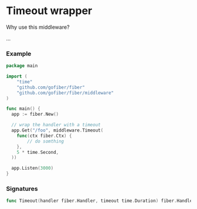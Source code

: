 # Timeout wrapper

Why use this middleware?

...

### Example
```go
package main

import (
    "time"
    "github.com/gofiber/fiber"
    "github.com/gofiber/fiber/middleware"
)

func main() {
  app := fiber.New()

  // wrap the handler with a timeout
  app.Get("/foo", middleware.Timeout(
    func(ctx fiber.Ctx) {
        // do somthing
    },
    5 * time.Second,
  ))

  app.Listen(3000)
}
```

### Signatures
```go
func Timeout(handler fiber.Handler, timeout time.Duration) fiber.Handler {}
```